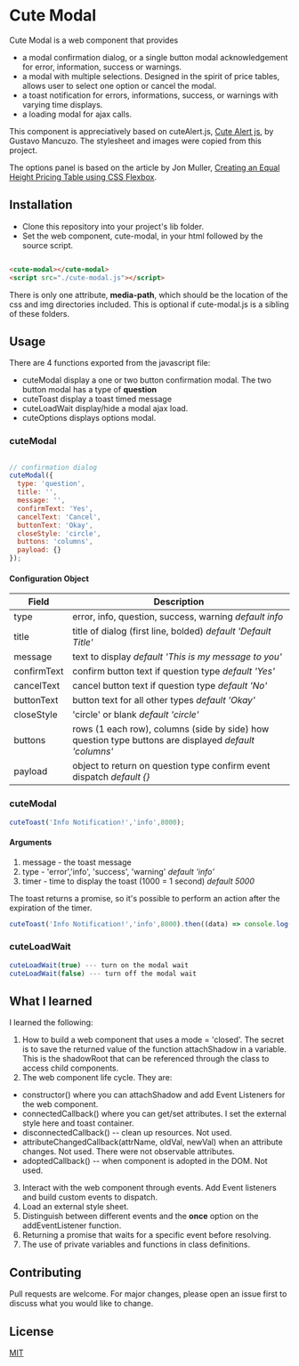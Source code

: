 # Cute Modal

Cute Modal is a web component that provides
- a modal confirmation dialog, or a single button modal acknowledgement for error, information, success or warnings.
- a modal with multiple selections. Designed in the spirit of price tables, allows user to select one option or cancel the modal.
- a toast notification for errors, informations, success, or warnings with varying time displays.
- a loading modal for ajax calls.

This component is appreciatively based on cuteAlert.js, [Cute Alert js](https://github.com/gustavosmanc/cute-alert), by Gustavo Mancuzo. The stylesheet and images were copied from this project.

The options panel is based on the article by Jon Muller, [Creating an Equal Height Pricing Table using CSS Flexbox](http://www.javascriptkit.com/dhtmltutors/css-pricing-table.shtml).
## Installation

- Clone this repository into your project's lib folder.
- Set the web component, cute-modal, in your html followed by the source script.

``` html

<cute-modal></cute-modal>
<script src="./cute-modal.js"></script>
```

There is only one attribute, **media-path**, which should be the location of the css and img directories included. This is optional if cute-modal.js is a sibling of these folders.

## Usage

There are 4 functions exported from the javascript file:
- cuteModal display a one or two button confirmation modal. The two button modal has a type of **question**
- cuteToast display a toast timed message
- cuteLoadWait display/hide a modal ajax load.
- cuteOptions displays options modal.
### cuteModal

```javascript

// confirmation dialog
cuteModal({
  type: 'question',
  title: '',
  message: '',
  confirmText: 'Yes',
  cancelText: 'Cancel',
  buttonText: 'Okay',  
  closeStyle: 'circle',
  buttons: 'columns',
  payload: {}
});
```
#### Configuration Object

| Field | Description |
| --------------- | ----------------------------------- |
| type | error, info, question, success, warning *default info* |
| title | title of dialog (first line, bolded) *default 'Default Title'* |
| message | text to display *default 'This is my message to you'* |
| confirmText | confirm button text if question type *default 'Yes'*|
| cancelText | cancel button text if question type *default 'No'* |
| buttonText | button text for all other types *default 'Okay'* |
| closeStyle | 'circle' or blank *default 'circle'* |
| buttons | rows (1 each row), columns (side by side) how question type buttons are displayed *default 'columns'* |
| payload | object to return on question type confirm event dispatch *default {}*|

### cuteModal

```javascript
cuteToast('Info Notification!','info',8000);
```
#### Arguments
1. message - the toast message
2. type - 'error','info', 'success', 'warning' *default 'info'*
3. timer - time to display the toast (1000 = 1 second) *default 5000*

The toast returns a promise, so it's possible to perform an action after the expiration of the timer.

```javascript
cuteToast('Info Notification!','info',8000).then((data) => console.log(data.message));
```

### cuteLoadWait
```javascript
cuteLoadWait(true) --- turn on the modal wait
cuteLoadWait(false) --- turn off the modal wait
```
## What I learned
I learned the following:
1. How to build a web component that uses a mode = 'closed'. The secret is to save the returned value of the function attachShadow in a variable. This is the shadowRoot that can be referenced through the class to access child components.
2. The web component life cycle. They are:
  - constructor() where you can attachShadow and add Event Listeners for the web component.
  - connectedCallback() where you can get/set attributes. I set the external style here and toast container.
  - disconnectedCallback() -- clean up resources. Not used.
  - attributeChangedCallback(attrName, oldVal, newVal) when an attribute changes. Not used. There were not observable attributes.
  - adoptedCallback() -- when component is adopted in the DOM. Not used.
3. Interact with the web component through events. Add Event listeners and build custom events to dispatch.
4. Load an external style sheet.
5. Distinguish between different events and the **once** option on the addEventListener function.
6. Returning a promise that waits for a specific event before resolving.
7. The use of private variables and functions in class definitions.


## Contributing
Pull requests are welcome. For major changes, please open an issue first to discuss what you would like to change.

## License
[MIT](https://choosealicense.com/licenses/mit/)

